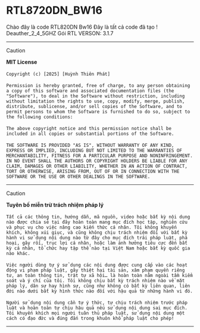 # RTL8720DN_BW16
Chào đây là code RTL820DN Bw16
Đây là tất cả code đã tạo !
Deauther_2_4_5GHZ
Gói RTL VERSON: 3.1.7

________________________________________________________________________________________________________________________________________________________________________________________________________________
> [!CAUTION]
**MIT License**<br/><br/>
``Copyright (c) [2025] [Huỳnh Thiên Phát]``<br/><br/>
``Permission is hereby granted, free of charge, to any person obtaining a copy of this software and associated documentation files (the "Software"), to deal in the Software without restriction, including without limitation the rights to use, copy, modify, merge, publish, distribute, sublicense, and/or sell copies of the Software, and to permit persons to whom the Software is furnished to do so, subject to the following conditions:``<br/><br/>
``The above copyright notice and this permission notice shall be included in all copies or substantial portions of the Software.``<br/><br/>
``THE SOFTWARE IS PROVIDED "AS IS", WITHOUT WARRANTY OF ANY KIND, EXPRESS OR IMPLIED, INCLUDING BUT NOT LIMITED TO THE WARRANTIES OF MERCHANTABILITY, FITNESS FOR A PARTICULAR PURPOSE AND NONINFRINGEMENT. IN NO EVENT SHALL THE AUTHORS OR COPYRIGHT HOLDERS BE LIABLE FOR ANY CLAIM, DAMAGES OR OTHER LIABILITY, WHETHER IN AN ACTION OF CONTRACT, TORT OR OTHERWISE, ARISING FROM, OUT OF OR IN CONNECTION WITH THE SOFTWARE OR THE USE OR OTHER DEALINGS IN THE SOFTWARE.``

_______________________________________________________________________________________________________________________________________________________________________________________________________________
> [!CAUTION]
**Tuyên bố miễn trừ trách nhiệm pháp lý**<br/><br/>
``Tất cả các thông tin, hướng dẫn, mã nguồn, video hoặc bất kỳ nội dung nào được chia sẻ tại đây hoàn toàn mang mục đích học tập, nghiên cứu và phục vụ cho việc nâng cao kiến thức cá nhân. Tôi không khuyến khích, không xúi giục, và cũng không chịu trách nhiệm đối với bất kỳ hành vi sử dụng nội dung nào từ đây cho mục đích trái pháp luật, phá hoại, gây rối, trục lợi cá nhân, hoặc làm ảnh hưởng tiêu cực đến bất kỳ cá nhân, tổ chức hay tập thể nào tại Việt Nam hoặc bất kỳ quốc gia nào khác.``<br/><br/>
``Việc người dùng tự ý sử dụng các nội dung được cung cấp vào các hoạt động vi phạm pháp luật, gây thiệt hại tài sản, xâm phạm quyền riêng tư, an toàn thông tin, trật tự xã hội… là hoàn toàn nằm ngoài tầm kiểm soát và ý chí của tôi. Tôi không chịu bất kỳ trách nhiệm nào về mặt pháp lý, dân sự hay hình sự, cũng như không có bất kỳ liên quan, liên đới nào dưới bất kỳ hình thức nào đối với hậu quả từ những hành vi đó.``<br/><br/>
``Người sử dụng nội dung cần tự ý thức, tự chịu trách nhiệm trước pháp luật và hoàn toàn tự chịu hậu quả nếu sử dụng nội dung sai mục đích. Tôi khuyến khích mọi người tuân thủ pháp luật, sử dụng nội dung một cách có đạo đức và đúng đắn trong khuôn khổ pháp luật cho phép!``
________________________________________________________________________________________________________________________________________________________________________________________________________________
